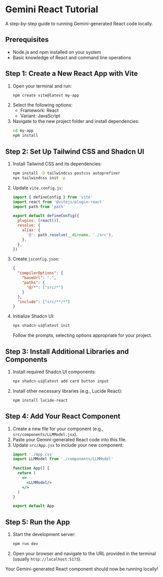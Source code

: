 # Gemini React Tutorial

A step-by-step guide to running Gemini-generated React code locally.

## Prerequisites

- Node.js and npm installed on your system
- Basic knowledge of React and command line operations

## Step 1: Create a New React App with Vite

1. Open your terminal and run:
   ```bash
   npm create vite@latest my-app
   ```
2. Select the following options:
   - Framework: React
   - Variant: JavaScript
3. Navigate to the new project folder and install dependencies:
   ```bash
   cd my-app
   npm install
   ```

## Step 2: Set Up Tailwind CSS and Shadcn UI

1. Install Tailwind CSS and its dependencies:
   ```bash
   npm install -D tailwindcss postcss autoprefixer
   npx tailwindcss init -p
   ```

2. Update `vite.config.js`:
   ```javascript
   import { defineConfig } from 'vite'
   import react from '@vitejs/plugin-react'
   import path from 'path'

   export default defineConfig({
     plugins: [react()],
     resolve: {
       alias: {
         '@': path.resolve(__dirname, './src'),
       },
     },
   })
   ```

3. Create `jsconfig.json`:
   ```json
   {
     "compilerOptions": {
       "baseUrl": ".",
       "paths": {
         "@/*": ["src/*"]
       }
     },
     "include": ["src/**/*"]
   }
   ```

4. Initialize Shadcn UI:
   ```bash
   npx shadcn-ui@latest init
   ```
   Follow the prompts, selecting options appropriate for your project.

## Step 3: Install Additional Libraries and Components

1. Install required Shadcn UI components:
   ```bash
   npx shadcn-ui@latest add card button input
   ```

2. Install other necessary libraries (e.g., Lucide React):
   ```bash
   npm install lucide-react
   ```

## Step 4: Add Your React Component

1. Create a new file for your component (e.g., `src/components/LLMModel.jsx`).
2. Paste your Gemini-generated React code into this file.
3. Update `src/App.jsx` to include your new component:
   ```jsx
   import './App.css'
   import LLMModel from './components/LLMModel'

   function App() {
     return (
       <>
         <LLMModel/>
       </>
     )
   }

   export default App
   ```

## Step 5: Run the App

1. Start the development server:
   ```bash
   npm run dev
   ```
2. Open your browser and navigate to the URL provided in the terminal (usually `http://localhost:5173`).

Your Gemini-generated React component should now be running locally!